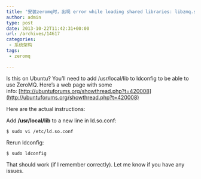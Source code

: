 ```yaml
---
title: '安装zeromq时，出现 error while loading shared libraries: libzmq.so 错误的解决办法'
author: admin
type: post
date: 2013-10-22T11:42:31+00:00
url: /archives/14617
categories:
 - 系统架构
tags:
 - zeromq

---
```

Is this on Ubuntu? You’ll need to add /usr/local/lib to ldconfig to be able to use ZeroMQ. Here’s a web page with some info: [http://ubuntuforums.org/showthread.php?t=420008](http://ubuntuforums.org/showthread.php?t=420008)

Here are the actual instructions:

Add **/usr/local/lib** to a new line in ld.so.conf:

```
$ sudo vi /etc/ld.so.conf
```

Rerun ldconfig:

```
$ sudo ldconfig
```

That should work (if I remember correctly). Let me know if you have any issues.